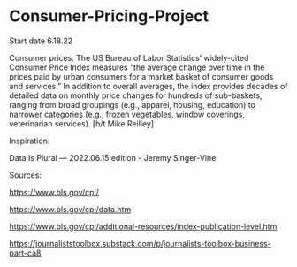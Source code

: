 # Consumer-Pricing-Project

Start date 6.18.22

Consumer prices. The US Bureau of Labor Statistics’ widely-cited Consumer Price Index measures “the average change over time in the prices paid by urban consumers for a market basket of consumer goods and services.” In addition to overall averages, the index provides decades of detailed data on monthly price changes for hundreds of sub-baskets, ranging from broad groupings (e.g., apparel, housing, education) to narrower categories (e.g., frozen vegetables, window coverings, veterinarian services). [h/t Mike Reilley]

Inspiration:

Data Is Plural — 2022.06.15 edition - Jeremy Singer-Vine

Sources:

https://www.bls.gov/cpi/

https://www.bls.gov/cpi/data.htm

https://www.bls.gov/cpi/additional-resources/index-publication-level.htm

https://journaliststoolbox.substack.com/p/journalists-toolbox-business-part-ca8

